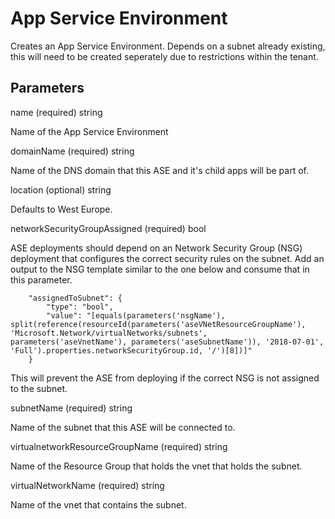 # App Service Environment

Creates an App Service Environment.  Depends on a subnet already existing, this will need to be created seperately due to restrictions within the tenant.

## Parameters

name (required) string

Name of the App Service Environment

domainName (required) string

Name of the DNS domain that this ASE and it's child apps will be part of.

location (optional) string

Defaults to West Europe.

networkSecurityGroupAssigned (required) bool

ASE deployments should depend on an Network Security Group (NSG) deployment that configures the correct security rules on the subnet.  Add an output to the NSG template similar to the one below and consume that in this parameter.

        "assignedToSubnet": {
            "type": "bool",
            "value": "[equals(parameters('nsgName'), split(reference(resourceId(parameters('aseVNetResourceGroupName'), 'Microsoft.Network/virtualNetworks/subnets', parameters('aseVnetName'), parameters('aseSubnetName')), '2018-07-01', 'Full').properties.networkSecurityGroup.id, '/')[8])]"
        }

This will prevent the ASE from deploying if the correct NSG is not assigned to the subnet.

subnetName (required) string

Name of the subnet that this ASE will be connected to.

virtualnetworkResourceGroupName (required) string

Name of the Resource Group that holds the vnet that holds the subnet.

virtualNetworkName (required) string

Name of the vnet that contains the subnet.